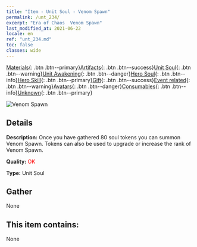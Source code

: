 ```yaml
---
title: "Item - Unit Soul - Venom Spawn"
permalink: /unt_234/
excerpt: "Era of Chaos  Venom Spawn"
last_modified_at: 2021-06-22
locale: en
ref: "unt_234.md"
toc: false
classes: wide
---
```

 [Materials](/Items/){: .btn .btn--primary}[Artifacts](/Items/Artifacts/){: .btn .btn--success}[Unit Soul](/Items/UnitSoul/){: .btn .btn--warning}[Unit Awakening](/Items/UnitAwakening/){: .btn .btn--danger}[Hero Soul](/Items/HeroSoul/){: .btn .btn--info}[Hero Skill](/Items/HeroSkill/){: .btn .btn--primary}[Gift](/Items/Gift/){: .btn .btn--success}[Event related](/Items/Events/){: .btn .btn--warning}[Avatars](/Items/Avatars/){: .btn .btn--danger}[Consumables](/Items/Consumables/){: .btn .btn--info}[Unknown](/Items/Unknown/){: .btn .btn--primary}

 ![Venom Spawn](/images/u/ti_yanmo.jpg)

## Details
 **Description:** Once you have gathered 80 soul tokens you can summon Venom Spawn. Tokens can also be used to upgrade or increase the rank of Venom Spawn.

 **Quality:** <span style="color: #FF0000">OK</span>

 **Type:** Unit Soul

## Gather

  None

## This item contains:

  None

